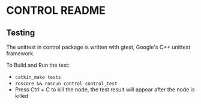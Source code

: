 # CONTROL README  

## Testing  
The unittest in control package is written with gtest, Google's C++ unittest framework.  

To Build and Run the test:  
* ```catkin_make tests```
* ```roscore && rosrun control control_test```   
* Press Ctrl + C to kill the node, the test result will appear after the node is killed   

